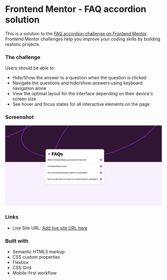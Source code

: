 # Frontend Mentor - FAQ accordion solution

This is a solution to the [FAQ accordion challenge on Frontend Mentor](https://www.frontendmentor.io/challenges/faq-accordion-wyfFdeBwBz). Frontend Mentor challenges help you improve your coding skills by building realistic projects. 



### The challenge

Users should be able to:

- Hide/Show the answer to a question when the question is clicked
- Navigate the questions and hide/show answers using keyboard navigation alone
- View the optimal layout for the interface depending on their device's screen size
- See hover and focus states for all interactive elements on the page

### Screenshot

![](Frontend%20Mentor%20-%20FAQ%20accordion.png)



### Links

- Live Site URL: [Add live site URL here]()


### Built with

- Semantic HTML5 markup
- CSS custom properties
- Flexbox
- CSS Grid
- Mobile-first workflow




